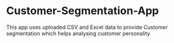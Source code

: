 # Customer-Segmentation-App
This app uses uploaded CSV and Excel data to provide Customer segmentation which helps analysing customer personality
